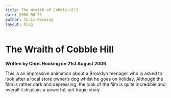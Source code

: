 ```yaml
---
title: The Wraith of Cobble Hill
date: 2006-08-21
author: Chris Hocking
layout: blog
---
```

# The Wraith of Cobble Hill

**Written by Chris Hocking on 21st August 2006**

This is an impressive animation about a Brooklyn teenager who is asked to look after a local store owner’s dog whilst he goes on holiday. Although the film is rather dark and depressing, the look of the film is quite incredible and overall it displays a powerful, yet tragic story.